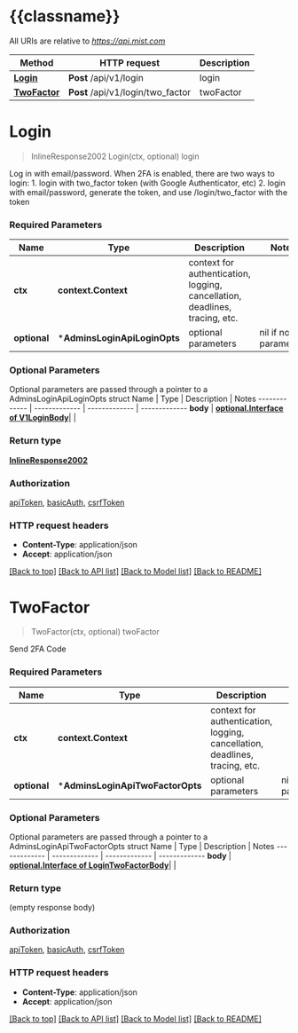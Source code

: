 # {{classname}}

All URIs are relative to *https://api.mist.com*

Method | HTTP request | Description
------------- | ------------- | -------------
[**Login**](AdminsLoginApi.md#Login) | **Post** /api/v1/login | login
[**TwoFactor**](AdminsLoginApi.md#TwoFactor) | **Post** /api/v1/login/two_factor | twoFactor

# **Login**
> InlineResponse2002 Login(ctx, optional)
login

Log in with email/password. When 2FA is enabled, there are two ways to login: 1. login with two_factor token (with Google Authenticator, etc)  2. login with email/password, generate the token, and use /login/two_factor with the token

### Required Parameters

Name | Type | Description  | Notes
------------- | ------------- | ------------- | -------------
 **ctx** | **context.Context** | context for authentication, logging, cancellation, deadlines, tracing, etc.
 **optional** | ***AdminsLoginApiLoginOpts** | optional parameters | nil if no parameters

### Optional Parameters
Optional parameters are passed through a pointer to a AdminsLoginApiLoginOpts struct
Name | Type | Description  | Notes
------------- | ------------- | ------------- | -------------
 **body** | [**optional.Interface of V1LoginBody**](V1LoginBody.md)|  | 

### Return type

[**InlineResponse2002**](inline_response_200_2.md)

### Authorization

[apiToken](../README.md#apiToken), [basicAuth](../README.md#basicAuth), [csrfToken](../README.md#csrfToken)

### HTTP request headers

 - **Content-Type**: application/json
 - **Accept**: application/json

[[Back to top]](#) [[Back to API list]](../README.md#documentation-for-api-endpoints) [[Back to Model list]](../README.md#documentation-for-models) [[Back to README]](../README.md)

# **TwoFactor**
> TwoFactor(ctx, optional)
twoFactor

Send 2FA Code

### Required Parameters

Name | Type | Description  | Notes
------------- | ------------- | ------------- | -------------
 **ctx** | **context.Context** | context for authentication, logging, cancellation, deadlines, tracing, etc.
 **optional** | ***AdminsLoginApiTwoFactorOpts** | optional parameters | nil if no parameters

### Optional Parameters
Optional parameters are passed through a pointer to a AdminsLoginApiTwoFactorOpts struct
Name | Type | Description  | Notes
------------- | ------------- | ------------- | -------------
 **body** | [**optional.Interface of LoginTwoFactorBody**](LoginTwoFactorBody.md)|  | 

### Return type

 (empty response body)

### Authorization

[apiToken](../README.md#apiToken), [basicAuth](../README.md#basicAuth), [csrfToken](../README.md#csrfToken)

### HTTP request headers

 - **Content-Type**: application/json
 - **Accept**: application/json

[[Back to top]](#) [[Back to API list]](../README.md#documentation-for-api-endpoints) [[Back to Model list]](../README.md#documentation-for-models) [[Back to README]](../README.md)


